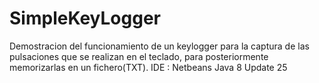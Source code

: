 # SimpleKeyLogger
Demostracion del funcionamiento de un keylogger para la captura de las pulsaciones que se realizan en el teclado, para posteriormente memorizarlas en un fichero(TXT).
IDE : Netbeans
Java 8 Update 25


